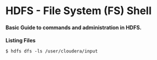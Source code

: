 # HDFS - File System (FS) Shell

#### Basic Guide to commands and administration in HDFS.

**Listing Files**

	$ hdfs dfs -ls /user/cloudera/input













